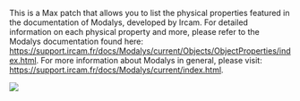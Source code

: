 This is a Max patch that allows you to list the physical properties featured in the documentation of Modalys, developed by Ircam. For detailed information on each physical property and more, please refer to the Modalys documentation found here: https://support.ircam.fr/docs/Modalys/current/Objects/ObjectProperties/index.html. For more information about Modalys in general, please visit: https://support.ircam.fr/docs/Modalys/current/index.html.

![](https://github.com/xinisnot/material-properties-viewer/assets/69862767/95f6136e-f2cf-4dc7-bee9-8086febd4c90)